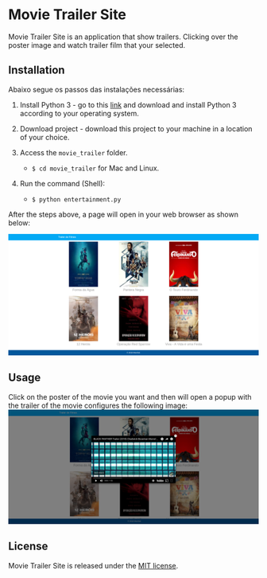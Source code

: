 
# Movie Trailer Site
Movie Trailer Site is an application that show trailers. Clicking over the poster image and watch trailer film that your selected.

## Installation
Abaixo segue os passos das instalações necessárias:

1. Install Python 3 - go to this [link](https://www.python.org/downloads/) and download and install Python 3 according to your operating system.
2. Download project - download this project to your machine in a location of your choice.
3. Access the `movie_trailer` folder.

    * `$ cd movie_trailer` for Mac and Linux.
4. Run the command (Shell):

    * `$ python entertainment.py`

After the steps above, a page will open in your web browser as shown below:

![Movie Trailer Site](media/movie_trailer_site.png)

## Usage
Click on the poster of the movie you want and then will open a popup with the trailer of the movie configures the following image:
![Movie Trailer Site](media/movie_trailer_site_popup.png)

## License
Movie Trailer Site is released under the [MIT
license](https://github.com/atom-community/markdown-preview-plus/blob/master/LICENSE.md).
